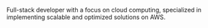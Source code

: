 Full-stack developer with a focus on cloud computing, specialized in implementing scalable and optimized solutions on AWS.